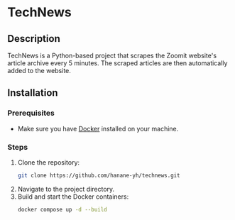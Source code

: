 # TechNews

## Description

TechNews is a Python-based project that scrapes the Zoomit website's article archive every 5 minutes. The scraped articles are then automatically added to the website.

## Installation
### Prerequisites

- Make sure you have [Docker](https://docs.docker.com/get-started/get-docker/) installed on your machine.

### Steps
1. Clone the repository:
   ```bash
   git clone https://github.com/hanane-yh/technews.git
   ```
2. Navigate to the project directory.
3. Build and start the  Docker containers:
   ```bash
   docker compose up -d --build
    ```
